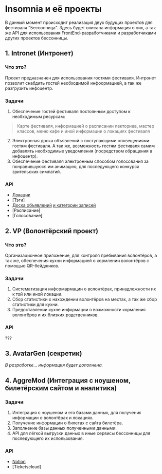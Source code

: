 # Insomnia и её проекты

В данный момент происходит реализация двух будущих проектов для фестиваля "Бессонница".
Здесь будет описана информация о них, а так же API для использования FrontEnd-разработчиками и разработчиками других проектов бессонницы.

## 1. Intronet (Интронет)
### Что это?
Проект предназначен для использования гостями фестиваля. Интронет позволит снабдить гостей необходимой инфоормацией, а так же разгрузить инфоцентр.
### Задачи
1. Обеспечение гостей фестиваля постоянным доступом к необходимым ресурсам:
>Карте фестиваля, информацией о расписании лекториев, мастер классов, меню кафе и иной информации о локациях фестиваля
2. Электронная доска объявлений с поступающими оповещениями гостям фестиваля. А так же, возможность гостям фестиваля самим добавлять необходимые уведомления (посредством обращения в инфоцентр).
3. Обеспечение фестиваля электронным способом голосования за понравившуюся им анимацию, для последующего конкурса зрительских симпатий.

### API
+ [Локации](https://github.com/Insomnia-IT/Wiki/blob/main/intronet-backend/locations.md#%D0%BB%D0%BE%D0%BA%D0%B0%D1%86%D0%B8%D0%B8-%D1%84%D0%B5%D1%81%D1%82%D0%B8%D0%B2%D0%B0%D0%BB%D1%8F)
+ [Тэги]
+ [Доска объявлений](https://github.com/Insomnia-IT/Wiki/blob/main/intronet-backend/noteboard.md#%D0%B4%D0%BE%D1%81%D0%BA%D0%B0-%D0%BE%D0%B1%D1%8A%D1%8F%D0%B2%D0%BB%D0%B5%D0%BD%D0%B8%D0%B9) [и категории записей](https://github.com/Insomnia-IT/Wiki/blob/main/intronet-backend/noteboard.md#%D0%BC%D0%B5%D1%82%D0%BE%D0%B4%D1%8B-%D0%BA%D0%B0%D1%82%D0%B5%D0%B3%D0%BE%D1%80%D0%B8%D0%B9-%D0%B7%D0%B0%D0%BF%D0%B8%D1%81%D0%B5%D0%B9)
+ [Расписание]
+ [Голосование]

## 2. VP (Волонтёрский проект)
### Что это?
Организационное приложение, для контроля пребывания волонтёров, а так же, обеспечения кухни информацией о кормлении волонтёров с помощью QR-бейджиков.
### Задачи
1. Систематизация информармации о волонтёрах, принадлежности их к той или иной локации.
2. Сбор статистики о нахождении волонтёров на местах, а так же сбор статистики для кухни.
3. Предоставлении кухне информации о возможности кормления волонтёров и их близких родственников.

### API

???

## 3. AvatarGen (секретик)
_В разработке... информация будет дополнена._

## 4. AggreMod (Интеграция с ноушеном, билетёрским сайтом и аналитика)
### Задачи
1. Интеграция с ноушеном и его базами данных, для получения информации о волонтёрах и локациях.
2. Получение информации о билетах с сайта билетёра.
3. Заполнение базы данных полученными данными.
4. API для лёгкой выгрузки данных в иные сервисы бессонницы для последующего их использования.

### API

+ [Notion](https://github.com/Insomnia-IT/Wiki/blob/main/aggremod/notion.md#%D0%B8%D0%BD%D1%82%D0%B5%D0%B3%D1%80%D0%B0%D1%86%D0%B8%D1%8F-%D1%81-notion)
+ [Ticketscloud]
